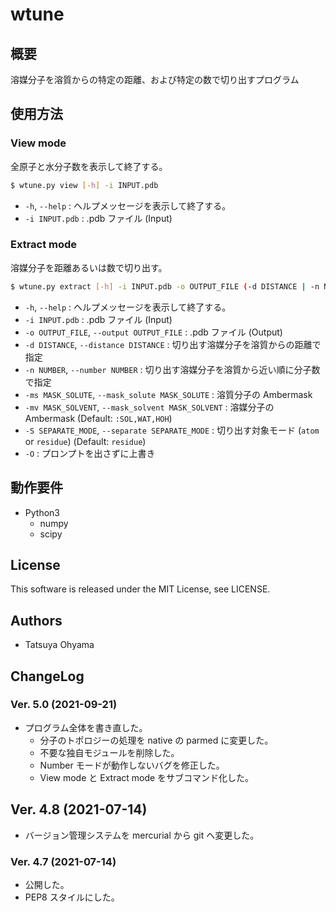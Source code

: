 # wtune

## 概要
溶媒分子を溶質からの特定の距離、および特定の数で切り出すプログラム


## 使用方法
### View mode
全原子と水分子数を表示して終了する。

```sh
$ wtune.py view [-h] -i INPUT.pdb
```

* `-h`, `--help`
	: ヘルプメッセージを表示して終了する。
* `-i INPUT.pdb`
	: .pdb ファイル (Input)

### Extract mode
溶媒分子を距離あるいは数で切り出す。

```sh
$ wtune.py extract [-h] -i INPUT.pdb -o OUTPUT_FILE (-d DISTANCE | -n NUMBER) [-ms MASK_SOLUTE] [-mv MASK_SOLVENT] [-S SEPARATE_MODE] [-O]
```

* `-h`, `--help`
	: ヘルプメッセージを表示して終了する。
* `-i INPUT.pdb`
	: .pdb ファイル (Input)
* `-o OUTPUT_FILE`, `--output OUTPUT_FILE`
	: .pdb ファイル (Output)
* `-d DISTANCE`, `--distance DISTANCE`
	: 切り出す溶媒分子を溶質からの距離で指定
* `-n NUMBER`, `--number NUMBER`
	: 切り出す溶媒分子を溶質から近い順に分子数で指定
* `-ms MASK_SOLUTE`, `--mask_solute MASK_SOLUTE`
	: 溶質分子の Ambermask
* `-mv MASK_SOLVENT`, `--mask_solvent MASK_SOLVENT`
	: 溶媒分子の Ambermask (Default: `:SOL,WAT,HOH`)
* `-S SEPARATE_MODE`, `--separate SEPARATE_MODE`
	: 切り出す対象モード (`atom` or `residue`) (Default: `residue`)
* `-O`
	: プロンプトを出さずに上書き


## 動作要件
* Python3
	* numpy
	* scipy


## License
This software is released under the MIT License, see LICENSE.


## Authors
* Tatsuya Ohyama


## ChangeLog
### Ver. 5.0 (2021-09-21)
* プログラム全体を書き直した。
	* 分子のトポロジーの処理を native の parmed に変更した。
	* 不要な独自モジュールを削除した。
	* Number モードが動作しないバグを修正した。
	* View mode と Extract mode をサブコマンド化した。

## Ver. 4.8 (2021-07-14)
* バージョン管理システムを mercurial から git へ変更した。

### Ver. 4.7 (2021-07-14)
* 公開した。
* PEP8 スタイルにした。
